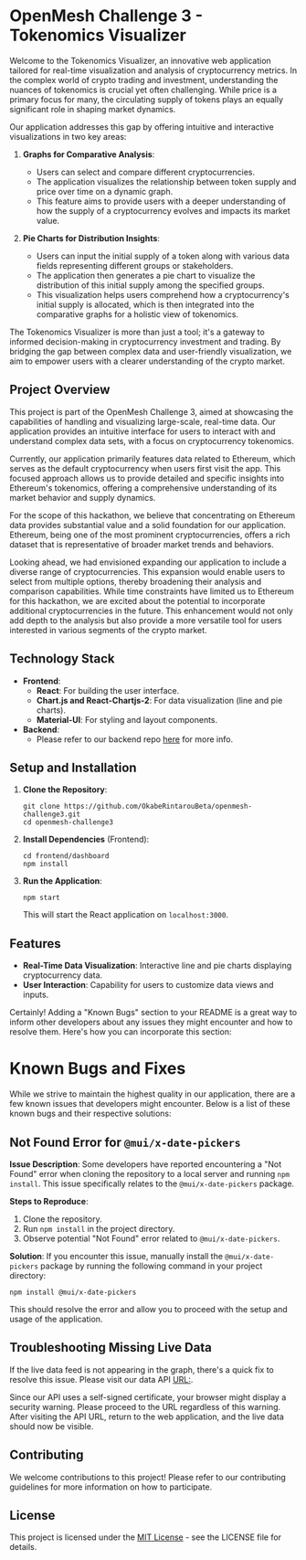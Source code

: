 # OpenMesh Challenge 3 - Tokenomics Visualizer

Welcome to the Tokenomics Visualizer, an innovative web application tailored for real-time visualization and analysis of cryptocurrency metrics. In the complex world of crypto trading and investment, understanding the nuances of tokenomics is crucial yet often challenging. While price is a primary focus for many, the circulating supply of tokens plays an equally significant role in shaping market dynamics.

Our application addresses this gap by offering intuitive and interactive visualizations in two key areas:

1. **Graphs for Comparative Analysis**:
   - Users can select and compare different cryptocurrencies.
   - The application visualizes the relationship between token supply and price over time on a dynamic graph.
   - This feature aims to provide users with a deeper understanding of how the supply of a cryptocurrency evolves and impacts its market value.

2. **Pie Charts for Distribution Insights**:
   - Users can input the initial supply of a token along with various data fields representing different groups or stakeholders.
   - The application then generates a pie chart to visualize the distribution of this initial supply among the specified groups.
   - This visualization helps users comprehend how a cryptocurrency's initial supply is allocated, which is then integrated into the comparative graphs for a holistic view of tokenomics.

The Tokenomics Visualizer is more than just a tool; it's a gateway to informed decision-making in cryptocurrency investment and trading. By bridging the gap between complex data and user-friendly visualization, we aim to empower users with a clearer understanding of the crypto market.


## Project Overview

This project is part of the OpenMesh Challenge 3, aimed at showcasing the capabilities of handling and visualizing large-scale, real-time data. Our application provides an intuitive interface for users to interact with and understand complex data sets, with a focus on cryptocurrency tokenomics.

Currently, our application primarily features data related to Ethereum, which serves as the default cryptocurrency when users first visit the app. This focused approach allows us to provide detailed and specific insights into Ethereum's tokenomics, offering a comprehensive understanding of its market behavior and supply dynamics.

For the scope of this hackathon, we believe that concentrating on Ethereum data provides substantial value and a solid foundation for our application. Ethereum, being one of the most prominent cryptocurrencies, offers a rich dataset that is representative of broader market trends and behaviors.

Looking ahead, we had envisioned expanding our application to include a diverse range of cryptocurrencies. This expansion would enable users to select from multiple options, thereby broadening their analysis and comparison capabilities. While time constraints have limited us to Ethereum for this hackathon, we are excited about the potential to incorporate additional cryptocurrencies in the future. This enhancement would not only add depth to the analysis but also provide a more versatile tool for users interested in various segments of the crypto market.


## Technology Stack

- **Frontend**:
  - **React**: For building the user interface.
  - **Chart.js and React-Chartjs-2**: For data visualization (line and pie charts).
  - **Material-UI**: For styling and layout components.
- **Backend**:
  - Please refer to our backend repo [here](https://github.com/OkabeRintarouBeta/openmesh-challege3-backend) for more info.


## Setup and Installation

1. **Clone the Repository**:
   ```
   git clone https://github.com/OkabeRintarouBeta/openmesh-challenge3.git
   cd openmesh-challenge3
   ```

2. **Install Dependencies** (Frontend):
   ```
   cd frontend/dashboard
   npm install
   ```

3. **Run the Application**:
   ```
   npm start
   ```
   This will start the React application on `localhost:3000`.


## Features

- **Real-Time Data Visualization**: Interactive line and pie charts displaying cryptocurrency data.
- **User Interaction**: Capability for users to customize data views and inputs.


Certainly! Adding a "Known Bugs" section to your README is a great way to inform other developers about any issues they might encounter and how to resolve them. Here's how you can incorporate this section:


# Known Bugs and Fixes

While we strive to maintain the highest quality in our application, there are a few known issues that developers might encounter. Below is a list of these known bugs and their respective solutions:

## Not Found Error for `@mui/x-date-pickers`

**Issue Description**:
Some developers have reported encountering a "Not Found" error when cloning the repository to a local server and running `npm install`. This issue specifically relates to the `@mui/x-date-pickers` package.

**Steps to Reproduce**:
1. Clone the repository.
2. Run `npm install` in the project directory.
3. Observe potential "Not Found" error related to `@mui/x-date-pickers`.

**Solution**:
If you encounter this issue, manually install the `@mui/x-date-pickers` package by running the following command in your project directory:

```
npm install @mui/x-date-pickers
```

This should resolve the error and allow you to proceed with the setup and usage of the application.


## Troubleshooting Missing Live Data

If the live data feed is not appearing in the graph, there's a quick fix to resolve this issue. Please visit our data API [URL:](https://openmeshfizzylogicbackend-env.eba-pkzpq5i2.ap-southeast-2.elasticbeanstalk.com/).

Since our API uses a self-signed certificate, your browser might display a security warning. Please proceed to the URL regardless of this warning. After visiting the API URL, return to the web application, and the live data should now be visible.


## Contributing

We welcome contributions to this project! Please refer to our contributing guidelines for more information on how to participate.


## License

This project is licensed under the [MIT License](LICENSE) - see the LICENSE file for details.
